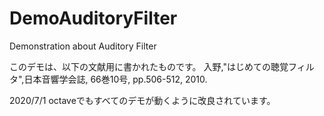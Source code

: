 # DemoAuditoryFilter
Demonstration about Auditory Filter

このデモは、以下の文献用に書かれたものです。
入野,"はじめての聴覚フィルタ",日本音響学会誌, 66巻10号, pp.506-512, 2010.

2020/7/1
octaveでもすべてのデモが動くように改良されています。
